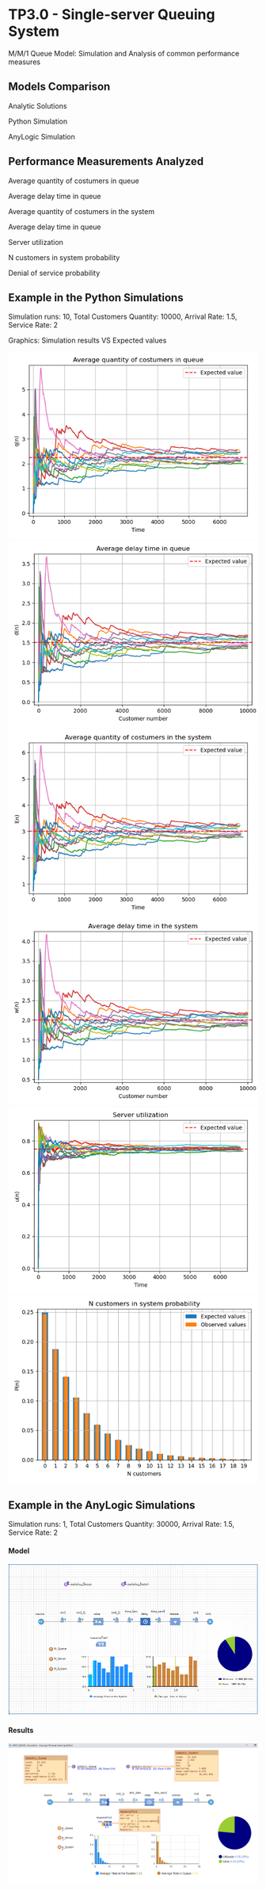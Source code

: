 # TP3.0 - Single-server Queuing System
M/M/1 Queue Model: Simulation and Analysis of common performance measures

## Models Comparison
Analytic Solutions

Python Simulation

AnyLogic Simulation

## Performance Measurements Analyzed
Average quantity of costumers in queue

Average delay time in queue

Average quantity of costumers in the system

Average delay time in queue

Server utilization

N customers in system probability

Denial of service probability

## Example in the Python Simulations
Simulation runs: 10, Total Customers Quantity: 10000, Arrival Rate: 1.5, Service Rate: 2

Graphics: Simulation results VS Expected values

![avg_num_in_queue](./graphs/graph_10runs_10000delays_config2_avg_num_in_queue.png)
![avg_delay_time_in_queue](./graphs/graph_10runs_10000delays_config2_avg_delay_time_in_queue.png)
![avg_num_in_the_system](./graphs/graph_10runs_10000delays_config2_avg_num_in_the_system.png)
![avg_delay_time_in_the_system](./graphs/graph_10runs_10000delays_config2_avg_delay_time_in_the_system.png)
![server_utilization](./graphs/graph_10runs_10000delays_config2_server_utilization.png)
![n_customers_probability](./graphs/graph_10runs_10000delays_config2_n_customers_in_queue_probability.png)

## Example in the AnyLogic Simulations
Simulation runs: 1, Total Customers Quantity: 30000, Arrival Rate: 1.5, Service Rate: 2

#### Model
![anylogic_general](./anylogic/model/anylogic_general.png)

#### Results
![anylogic_results](./anylogic/graphs/arrivalrate=1.5,servicerate=2.png)
